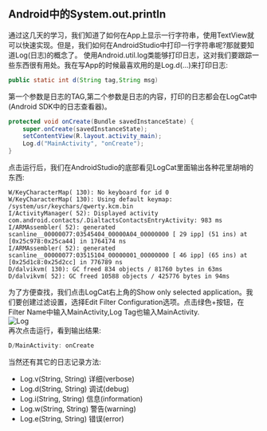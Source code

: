 ## Android中的System.out.println
通过这几天的学习，我们知道了如何在App上显示一行字符串，使用TextView就可以快速实现。但是，我们如何在AndroidStudio中打印一行字符串呢?那就要知道Log(日志)的概念了。
使用Android.util.log类能够打印日志，这对我们要跟踪一些东西很有用处。我在写App的时候最喜欢用的是Log.d(...)来打印日志:
```java
public static int d(String tag,String msg)
```
第一个参数是日志的TAG,第二个参数是日志的内容，打印的日志都会在LogCat中(Android SDK中的日志查看器)。
```java
protected void onCreate(Bundle savedInstanceState) {
	super.onCreate(savedInstanceState);
	setContentView(R.layout.activity_main);
	Log.d("MainActivity", "onCreate");
}
```
点击运行后，我们在AndroidStudio的底部看见LogCat里面输出各种花里胡哨的东西:  
```
W/KeyCharacterMap( 130): No keyboard for id 0
W/KeyCharacterMap( 130): Using default keymap: /system/usr/keychars/qwerty.kcm.bin
I/ActivityManager( 52): Displayed activity com.android.contacts/.DialtactsContactsEntryActivity: 983 ms
I/ARMAssembler( 52): generated scanline__00000077:03545404_00000A04_00000000 [ 29 ipp] (51 ins) at [0x25c978:0x25ca44] in 1764174 ns
I/ARMAssembler( 52): generated scanline__00000077:03515104_00000001_00000000 [ 46 ipp] (65 ins) at [0x25d1c8:0x25d2cc] in 776789 ns
D/dalvikvm( 130): GC freed 834 objects / 81760 bytes in 63ms
D/dalvikvm( 52): GC freed 10588 objects / 425776 bytes in 94ms
```
为了方便查找，我们点击LogCat右上角的Show only selected application。我们要创建过滤设置，选择Edit Filter Configuration选项。点击绿色+按钮，在Filter Name中输入MainActivity,Log Tag也输入MainActivity.  
![Log](https://github.com/stepfencurryxiao/30DaysOfAndroid/blob/master/docs/Day04/image/LogCat.png)  
再次点击运行，看到输出结果:  
```java
D/MainActivity: onCreate
```
当然还有其它的日志记录方法:  
* Log.v(String, String) 详细(verbose)
* Log.d(String, String) 调试(debug)
* Log.i(String, String) 信息(information)
* Log.w(String, String) 警告(warning)
* Log.e(String, String) 错误(error)
